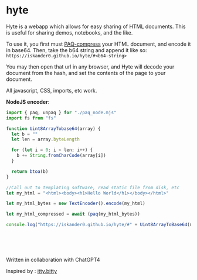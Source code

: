 # hyte

Hyte is a webapp which allows for easy sharing of HTML documents. This is useful for sharing demos, notebooks, and the like.

To use it, you first must [PAQ-compress](https://github.com/datatrash/mashi) your HTML document, and encode it in base64.
Then, take the b64 string and append it like so:
`https://iskander0.github.io/hyte/#<b64-string>`

You may then open that url in any browser, and Hyte will decode your document from the hash, and set the contents of the page to your document.

All javascript, CSS, imports, etc work.


**NodeJS encoder**:
```js
import { paq, unpaq } for "./paq_node.mjs"
import fs from "fs"

function Uint8ArrayTobase64(array) {
  let b = ""
  let len = array.byteLength

  for (let i = 0; i < len; i++) {
    b += String.fromCharCode(array[i])
  }

  return btoa(b)
}

//Call out to templating software, read static file from disk, etc
let my_html = "<html><body><h1>Hello World</h1></body></html>"

let my_html_bytes = new TextEncoder().encode(my_html)

let my_html_compressed = await (paq(my_html_bytes))

console.log("https://iskander0.github.io/hyte/#" + Uint8ArrayToBase64(my_html_compressed))
```
<br/><br/><br/>

Written in collaboration with ChatGPT4

Inspired by : [itty.bitty](https://itty.bitty.site/edit)
